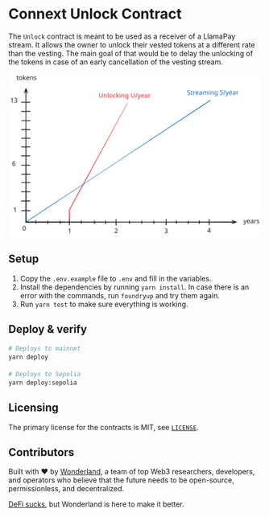 # Connext Unlock Contract

The `Unlock` contract is meant to be used as a receiver of a LlamaPay stream. It allows the owner to unlock their vested tokens at a different rate than the vesting. The main goal of that would be to delay the unlocking of the tokens in case of an early cancellation of the vesting stream.

<img src="unlock.svg" alt="vesting and unlocking" align="center" />

## Setup

1. Copy the `.env.example` file to `.env` and fill in the variables.
1. Install the dependencies by running `yarn install`. In case there is an error with the commands, run `foundryup` and try them again.
1. Run `yarn test` to make sure everything is working.

## Deploy & verify

```bash
# Deploys to mainnet
yarn deploy

# Deploys to Sepolia
yarn deploy:sepolia
```

## Licensing

The primary license for the contracts is MIT, see [`LICENSE`](./LICENSE).

## Contributors

Built with ❤️ by [Wonderland](https://defi.sucks), a team of top Web3 researchers, developers, and operators who believe that the future needs to be open-source, permissionless, and decentralized.

[DeFi sucks](https://defi.sucks), but Wonderland is here to make it better.

